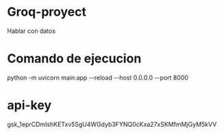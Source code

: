 # Groq-proyect
Hablar con datos 
# Comando de ejecucion
python -m uvicorn main:app --reload --host 0.0.0.0 --port 8000

# api-key
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